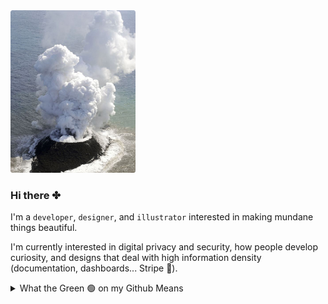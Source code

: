 <img src="https://github.com/songeunyou/songeunyou/blob/master/iy.png" width="200" height="260">

### Hi there ✤

I'm a <code>developer</code>, <code>designer</code>, and <code>illustrator</code> interested in making mundane things beautiful. 

I'm currently interested in digital privacy and security, how people develop curiosity, and designs that deal with high information density (documentation, dashboards... Stripe 👀).
<details>
  <summary>What the Green 🟢 on my Github Means</summary>
  
  - ☁️ I'm working on some creative coding, whether it be with matter.js or with processing
  
  - 🌈 Freelancing; building custom sites for some awesome teams
</details>

<!--
**songeunyou/songeunyou** is a ✨ _special_ ✨ repository because its `README.md` (this file) appears on your GitHub profile.

Here are some ideas to get you started:

- 🔭 I’m currently working on ...
- 🌱 I’m currently learning ...
- 👯 I’m looking to collaborate on ...
- 🤔 I’m looking for help with ...
- 💬 Ask me about ...
- 📫 How to reach me: ...
- 😄 Pronouns: ...
- ⚡ Fun fact: ...
-->
